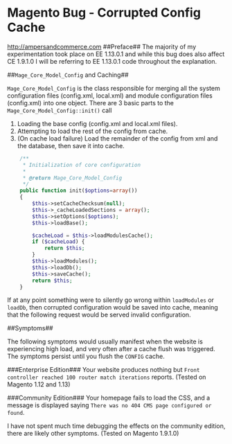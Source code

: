# Magento Bug - Corrupted Config Cache 

http://ampersandcommerce.com 
##Preface##
The majority of my experimentation took place on EE 1.13.0.1 and while this bug does also affect CE 1.9.1.0 I will be referring to EE 1.13.0.1 code throughout the explanation.

##`Mage_Core_Model_Config` and Caching##

`Mage_Core_Model_Config` is the class responsible for merging all the system configuration files (config.xml, local.xml) and module configuration files (config.xml) into one object. There are 3 basic parts to the `Mage_Core_Model_Config::init()` call

1. Loading the base config (config.xml and local.xml files).
2. Attempting to load the rest of the config from cache.
3. (On cache load failure) Load the remainder of the config from xml and the database, then save it into cache.

```php
    /**
     * Initialization of core configuration
     *
     * @return Mage_Core_Model_Config
     */
    public function init($options=array())
    {
        $this->setCacheChecksum(null);
        $this->_cacheLoadedSections = array();
        $this->setOptions($options);
        $this->loadBase();

        $cacheLoad = $this->loadModulesCache();
        if ($cacheLoad) {
            return $this;
        }
        $this->loadModules();
        $this->loadDb();
        $this->saveCache();
        return $this;
    }
```

If at any point something were to silently go wrong within `loadModules` or `loadDb`, then corrupted configuration would be saved into cache, meaning that the following request would be served invalid configuration.

##Symptoms##

The following symptoms would usually manifest when the website is experiencing high load, and very often after a cache flush was triggered. The symptoms persist until you flush the `CONFIG` cache.

###Enterprise Edition###
Your website produces nothing but `Front controller reached 100 router match iterations` reports. (Tested on Magento 1.12 and 1.13)

###Community Edition###
Your homepage fails to load the CSS, and a message is displayed saying `There was no 404 CMS page configured or found`. 

I have not spent much time debugging the effects on the community edition, there are likely other symptoms. (Tested on Magento 1.9.1.0)
